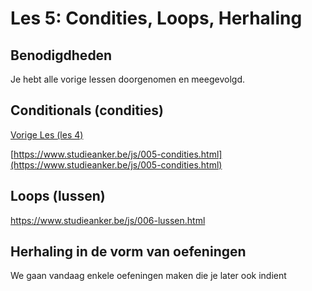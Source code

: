 # Les 5: Condities, Loops, Herhaling

## Benodigdheden

Je hebt alle vorige lessen doorgenomen en meegevolgd.

## Conditionals (condities)

[Vorige Les (les 4)](https://goldflow.github.io/website-productie-2/les_04/)

[https://www.studieanker.be/js/005-condities.html](https://www.studieanker.be/js/005-condities.html)

## Loops (lussen)

[https://www.studieanker.be/js/006-lussen.html
](https://www.studieanker.be/js/006-lussen.html
)

## Herhaling in de vorm van oefeningen

We gaan vandaag enkele oefeningen maken die je later ook indient